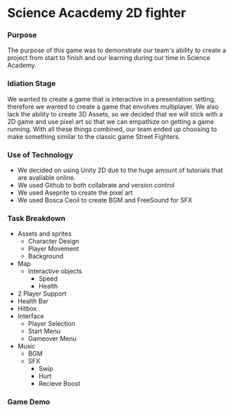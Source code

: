 # Science Acacdemy 2D fighter

### Purpose
The purpose of this game was to demonstrate our team's ability to create a project from start to finish and our learning during our time in Science Academy. 

### Idiation Stage

We wanted to create a game that is interactive in a presentation setting, therefore we wanted to create a game that envolves multiplayer. We also lack the ability to create 3D Assets, so we decided that we will stick with a 2D game and use pixel art so that we can empathize on getting a game running. With all these things combined, our team ended up choosing to make something similar to the classic game Street Fighters. 

### Use of Technology

- We decided on using Unity 2D due to the huge amount of tutorials that are avaliable online.
- We used Github to both collabrate and version control
- We used Aseprite to create the pixel art
- We used Bosca Ceoil to create BGM and FreeSound for SFX

### Task Breakdown
- Assets and sprites
    - Character Design
    - Player Movement
    - Background
- Map
    - Interactive objects
        - Speed
        - Health
- 2 Player Support
- Health Bar
- Hitbox
- Interface
    - Player Selection
    - Start Menu
    - Gameover Menu
- Music
    - BGM
    - SFX
        - Swip
        - Hurt
        - Recieve Boost

### Game Demo
